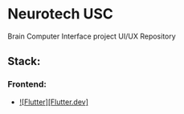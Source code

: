 # Neurotech USC 

Brain Computer Interface project UI/UX Repository

## Stack:

### Frontend:

* [![Flutter][Flutter.dev]][Flutter-url]

<!-- MARKDOWN LINKS & IMAGES -->
[Flutter-url]: https://flutter.dev/
